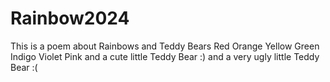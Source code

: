 # Rainbow2024
This is a poem about Rainbows and Teddy Bears
Red
Orange
Yellow
Green
Indigo
Violet
Pink
and a cute little Teddy Bear :)
and a very ugly little Teddy Bear :(
